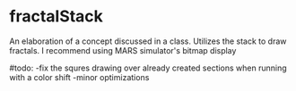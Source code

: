 # fractalStack
An elaboration of a concept discussed in a class. Utilizes the stack to draw fractals. I recommend using MARS simulator's bitmap display  


#todo:
-fix the squres drawing over already created sections when running with a color shift
-minor optimizations
